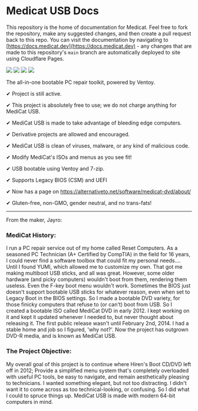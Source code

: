 # Medicat USB Docs
This repository is the home of documentation for Medicat. Feel free to fork the repository, make any suggested changes, and then create a pull request back to this repo. You can visit the documentation by navigating to [https://docs.medicat.dev](https://docs.medicat.dev) - any changes that are made to this repository's `main` branch are automatically deployed to site using Cloudflare Pages.

![](https://img.shields.io/badge/Cloudflare%20Pages-F38020?style=for-the-badge&logo=Cloudflare%20Pages&logoColor=white)
![](https://img.shields.io/badge/Markdown-000000?style=for-the-badge&logo=markdown&logoColor=white)
![](https://img.shields.io/badge/Jekyll-CC0000?style=for-the-badge&logo=Jekyll&logoColor=white)
![](https://img.shields.io/badge/Ruby-CC342D?style=for-the-badge&logo=ruby&logoColor=white)

The all-in-one bootable PC repair toolkit, powered by Ventoy.

✔ Project is still active.

✔ This project is absolutely free to use; we do not charge anything for MediCat USB.

✔ MediCat USB is made to take advantage of bleeding edge computers.

✔ Derivative projects are allowed and encouraged.

✔ MediCat USB is clean of viruses, malware, or any kind of malicious code.

✔ Modify MediCat's ISOs and menus as you see fit!

✔ USB bootable using Ventoy and 7-zip.

✔ Supports Legacy BIOS (CSM) and UEFI

✔ Now has a page on https://alternativeto.net/software/medicat-dvd/about/

✔ Gluten-free, non-GMO, gender neutral, and no trans-fats!

----

From the maker, Jayro:

### MediCat History:
I run a PC repair service out of my home called Reset Computers. As a seasoned PC Technician (A+ Certified by CompTIA) in the field for 16 years, I could never find a software toolbox that could fit my personal needs.... Until I found YUMI, which allowed me to customize my own. That got me making multiboot USB sticks, and all was great. However, some older hardware (and picky computers) wouldn't boot from them, rendering them useless. Even the F-key boot menu wouldn't work. Sometimes the BIOS just doesn't support bootable USB sticks for whatever reason, even when set to Legacy Boot in the BIOS settings. So I made a bootable DVD variety, for those finicky computers that refuse to (or can't) boot from USB. So I created a bootable ISO called MediCat DVD in early 2012. I kept working on it and kept it updated whenever I needed to, but never thought about releasing it. The first public release wasn't until February 2nd, 2014. I had a stable home and job so I figured, 'why not?'. Now the project has outgrown DVD-R media, and is known as MediCat USB.

### The Project Objective:
My overall goal of this project is to continue where Hiren's Boot CD/DVD left off in 2012; Provide a simplified menu system that's completely overloaded with useful PC tools, be easy to navigate, and remain aesthetically pleasing to technicians. I wanted something elegant, but not too distracting. I didn't want it to come across as too technical-looking, or confusing. So I did what I could to spruce things up. MediCat USB is made with modern 64-bit computers in mind.
